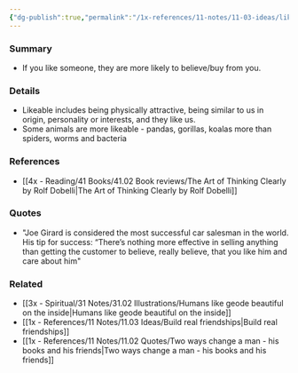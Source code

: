 ```yaml
---
{"dg-publish":true,"permalink":"/1x-references/11-notes/11-03-ideas/liking-bias/","title":"Liking bias"}
---
```



### Summary
- If you like someone, they are more likely to believe/buy from you.

### Details
- Likeable includes being physically attractive, being similar to us in origin, personality or interests, and they like us.
- Some animals are more likeable - pandas, gorillas, koalas more than spiders, worms and bacteria

### References
- [[4x - Reading/41 Books/41.02 Book reviews/The Art of Thinking Clearly by Rolf Dobelli\|The Art of Thinking Clearly by Rolf Dobelli]]

### Quotes
- "Joe Girard is considered the most successful car salesman in the world. His tip for success: “There’s nothing more effective in selling anything than getting the customer to believe, really believe, that you like him and care about him"

### Related
- [[3x - Spiritual/31 Notes/31.02 Illustrations/Humans like geode beautiful on the inside\|Humans like geode beautiful on the inside]]
- [[1x - References/11 Notes/11.03 Ideas/Build real friendships\|Build real friendships]]
- [[1x - References/11 Notes/11.02 Quotes/Two ways change a man - his books and his friends\|Two ways change a man - his books and his friends]]
